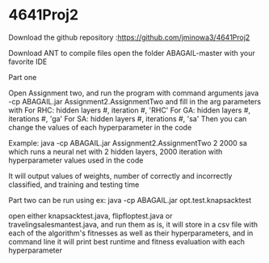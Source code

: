 # 4641Proj2
Download the github repository :https://github.com/jminowa3/4641Proj2

Download ANT to compile files
open the folder ABAGAIL-master with your favorite IDE

Part one

Open Assignment two, and run the program with command arguments
java -cp ABAGAIL.jar Assignment2.AssignmentTwo and fill in the arg parameters with
For RHC: hidden layers #, iteration #, 'RHC'
For GA: hidden layers #, iterations #, 'ga'
For SA: hidden layers #, iterations #, 'sa'
Then you can change the values of each hyperparameter in the code

Example:
java -cp ABAGAIL.jar Assignment2.AssignmentTwo 2 2000 sa
which runs a neural net with 2 hidden layers, 2000 iteration with hyperparameter values used in the code

It will output values of weights, number of correctly and incorrectly classified, and training and testing time

Part two
can be run using 
ex:
java -cp ABAGAIL.jar opt.test.knapsacktest

open either knapsacktest.java, flipfloptest.java or travelingsalesmantest.java, and run them as is, it will store in a csv file with each of the algorithm's fitnesses as well as their hyperparameters, and in command line it will print best runtime and fitness evaluation with each hyperparameter
